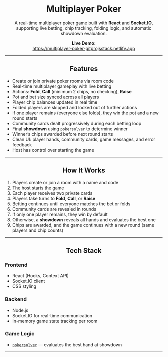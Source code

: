 <div style="text-align: center; margin-bottom: 1rem;">
  <h1>Multiplayer Poker</h1>
</div>

<p style="text-align: center;">
  A real-time multiplayer poker game built with <strong>React</strong> and <strong>Socket.IO</strong>, supporting live betting, chip tracking, folding logic, and automatic showdown evaluation.
</p>

<p style="text-align: center;">
  <strong>Live Demo:</strong><br/>
  <a href="https://multiplayer-poker-gitprojsstack.netlify.app" target="_blank" rel="noopener noreferrer">https://multiplayer-poker-gitprojsstack.netlify.app</a>
</p>

<hr/>

<div style="text-align: center;">
  <h2>Features</h2>
</div>

<ul>
  <li>Create or join private poker rooms via room code</li>
  <li>Real-time multiplayer gameplay with live betting</li>
  <li>Actions: <strong>Fold</strong>, <strong>Call</strong> (minimum 2 chips, no checking), <strong>Raise</strong></li>
  <li>Pot and bet size synced across all players</li>
  <li>Player chip balances updated in real time</li>
  <li>Folded players are skipped and locked out of further actions</li>
  <li>If one player remains (everyone else folds), they win the pot and a new round starts</li>
  <li>Community cards dealt progressively during each betting loop</li>
  <li>Final <strong>showdown</strong> using <code>pokersolver</code> to determine winner</li>
  <li>Winner’s chips awarded before next round starts</li>
  <li>Clean UI: player hands, community cards, game messages, and error feedback</li>
  <li>Host has control over starting the game</li>
</ul>

<hr/>

<div style="text-align: center;">
  <h2>How It Works</h2>
</div>

<ol>
  <li>Players create or join a room with a name and code</li>
  <li>The host starts the game</li>
  <li>Each player receives two private cards</li>
  <li>Players take turns to <strong>Fold</strong>, <strong>Call</strong>, or <strong>Raise</strong></li>
  <li>Betting continues until everyone matches the bet or folds</li>
  <li>Community cards are revealed in rounds</li>
  <li>If only one player remains, they win by default</li>
  <li>Otherwise, a <strong>showdown</strong> reveals all hands and evaluates the best one</li>
  <li>Chips are awarded, and the game continues with a new round (same players and chip counts)</li>
</ol>

<hr/>

<div style="text-align: center;">
  <h2>Tech Stack</h2>
</div>

<div>
  <h3>Frontend</h3>
  <ul>
    <li>React (Hooks, Context API)</li>
    <li>Socket.IO client</li>
    <li>CSS styling</li>
  </ul>
</div>

<div>
  <h3>Backend</h3>
  <ul>
    <li>Node.js</li>
    <li>Socket.IO for real-time communication</li>
    <li>In-memory game state tracking per room</li>
  </ul>
</div>

<div>
  <h3>Game Logic</h3>
  <ul>
    <li><a href="https://www.npmjs.com/package/pokersolver" target="_blank" rel="noopener noreferrer"><code>pokersolver</code></a> — evaluates the best hand at showdown</li>
  </ul>
</div>

<hr/>
